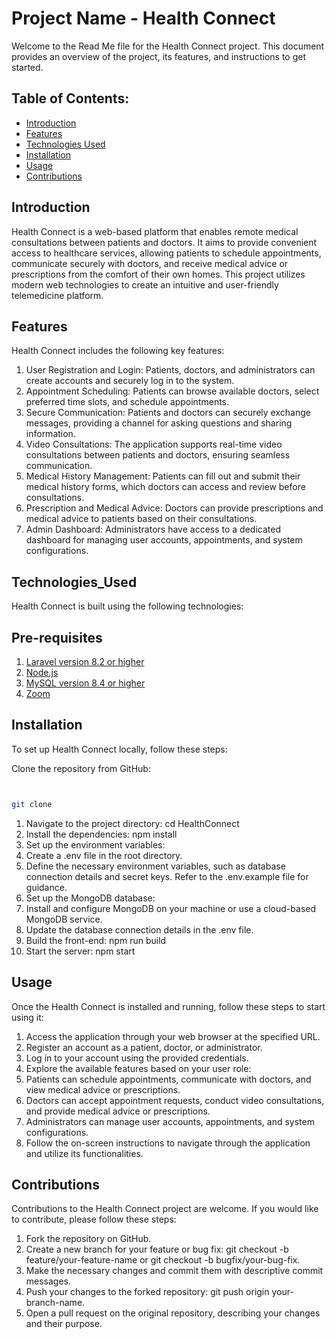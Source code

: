 # Project Name - Health Connect

 Welcome to the Read Me file for the Health Connect project. This document provides an overview of the project, its features, and instructions to get started.

## Table of Contents:

- [Introduction](#introduction)
- [Features](#features)
- [Technologies Used](#technologies_used)
- [Installation](#installation)
- [Usage](#usage)
- [Contributions](#contributions)

## Introduction
   
Health Connect is a web-based platform that enables remote medical consultations between patients and doctors. It aims to provide convenient access to healthcare services, allowing patients to schedule appointments, communicate securely with doctors, and receive medical advice or prescriptions from the comfort of their own homes. This project utilizes modern web technologies to create an intuitive and user-friendly telemedicine platform.

## Features
   
Health Connect includes the following key features:

1. User Registration and Login: Patients, doctors, and administrators can create accounts and securely log in to the system.
2. Appointment Scheduling: Patients can browse available doctors, select preferred time slots, and schedule appointments.
3. Secure Communication: Patients and doctors can securely exchange messages, providing a channel for asking questions and sharing information.
4. Video Consultations: The application supports real-time video consultations between patients and doctors, ensuring seamless communication.
5. Medical History Management: Patients can fill out and submit their medical history forms, which doctors can access and review before consultations.
6. Prescription and Medical Advice: Doctors can provide prescriptions and medical advice to patients based on their consultations.
7. Admin Dashboard: Administrators have access to a dedicated dashboard for managing user accounts, appointments, and system configurations.

## Technologies_Used
   
Health Connect is built using the following technologies:

 ## Pre-requisites
 
1. [Laravel version 8.2 or higher](https://laravel.com/docs/4.2)
2. [Node.js](https://nodejs.org/en/download)
3. [MySQL version 8.4 or higher](https://www.apachefriends.org/download.html)
4. [Zoom](https://zoom.us/download)


## Installation
   
To set up Health Connect locally, follow these steps:

Clone the repository from GitHub:

```bash


git clone
``` 
1. Navigate to the project directory: cd HealthConnect
2. Install the dependencies: npm install
3. Set up the environment variables:
4. Create a .env file in the root directory.
5. Define the necessary environment variables, such as database connection details and secret keys. Refer to the .env.example file for guidance.
6. Set up the MongoDB database:
7. Install and configure MongoDB on your machine or use a cloud-based MongoDB service.
8. Update the database connection details in the .env file.
9. Build the front-end: npm run build
10. Start the server: npm start

## Usage
Once the Health Connect is installed and running, follow these steps to start using it:

1. Access the application through your web browser at the specified URL.
2. Register an account as a patient, doctor, or administrator.
3. Log in to your account using the provided credentials.
4. Explore the available features based on your user role:
5. Patients can schedule appointments, communicate with doctors, and view medical advice or prescriptions.
6. Doctors can accept appointment requests, conduct video consultations, and provide medical advice or prescriptions.
7. Administrators can manage user accounts, appointments, and system configurations.
8. Follow the on-screen instructions to navigate through the application and utilize its functionalities.

## Contributions
Contributions to the Health Connect project are welcome. If you would like to contribute, please follow these steps:

1. Fork the repository on GitHub.
2. Create a new branch for your feature or bug fix: git checkout -b feature/your-feature-name or git checkout -b bugfix/your-bug-fix.
3. Make the necessary changes and commit them with descriptive commit messages.
4. Push your changes to the forked repository: git push origin your-branch-name.
5. Open a pull request on the original repository, describing your changes and their purpose.






